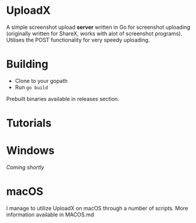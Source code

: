 UploadX
======

A simple screenshot upload **server** written in Go for screenshot uploading (originally written for ShareX, works with alot of screenshot programs). Utilises the POST functionality for very speedy uploading.

Building
========

* Clone to your gopath
* Run `go build`

Prebuilt binaries available in releases section.

Tutorials
=========

# Windows

_Coming shortly_

# macOS

I manage to utilize UploadX on macOS through a number of scripts. More information available in MACOS.md
